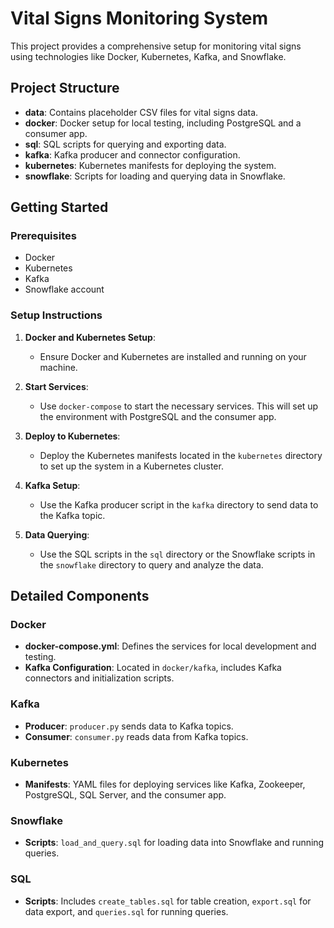 # Vital Signs Monitoring System

This project provides a comprehensive setup for monitoring vital signs using technologies like Docker, Kubernetes, Kafka, and Snowflake.

## Project Structure

- **data**: Contains placeholder CSV files for vital signs data.
- **docker**: Docker setup for local testing, including PostgreSQL and a consumer app.
- **sql**: SQL scripts for querying and exporting data.
- **kafka**: Kafka producer and connector configuration.
- **kubernetes**: Kubernetes manifests for deploying the system.
- **snowflake**: Scripts for loading and querying data in Snowflake.

## Getting Started

### Prerequisites

- Docker
- Kubernetes
- Kafka
- Snowflake account

### Setup Instructions

1. **Docker and Kubernetes Setup**:
   - Ensure Docker and Kubernetes are installed and running on your machine.

2. **Start Services**:
   - Use `docker-compose` to start the necessary services. This will set up the environment with PostgreSQL and the consumer app.

3. **Deploy to Kubernetes**:
   - Deploy the Kubernetes manifests located in the `kubernetes` directory to set up the system in a Kubernetes cluster.

4. **Kafka Setup**:
   - Use the Kafka producer script in the `kafka` directory to send data to the Kafka topic.

5. **Data Querying**:
   - Use the SQL scripts in the `sql` directory or the Snowflake scripts in the `snowflake` directory to query and analyze the data.

## Detailed Components

### Docker

- **docker-compose.yml**: Defines the services for local development and testing.
- **Kafka Configuration**: Located in `docker/kafka`, includes Kafka connectors and initialization scripts.

### Kafka

- **Producer**: `producer.py` sends data to Kafka topics.
- **Consumer**: `consumer.py` reads data from Kafka topics.

### Kubernetes

- **Manifests**: YAML files for deploying services like Kafka, Zookeeper, PostgreSQL, SQL Server, and the consumer app.

### Snowflake

- **Scripts**: `load_and_query.sql` for loading data into Snowflake and running queries.

### SQL

- **Scripts**: Includes `create_tables.sql` for table creation, `export.sql` for data export, and `queries.sql` for running queries.

